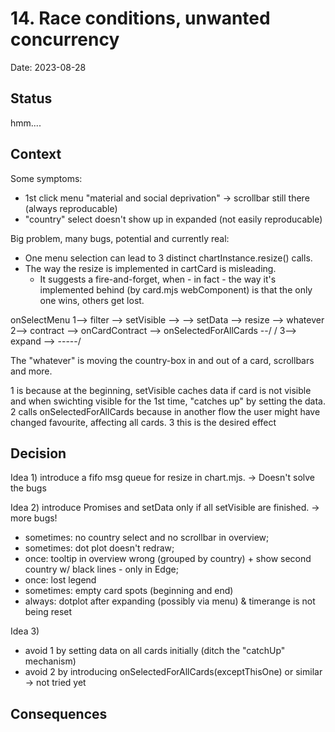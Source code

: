 # 14. Race conditions, unwanted concurrency

Date: 2023-08-28

## Status

hmm....

## Context

Some symptoms:

- 1st click menu "material and social deprivation" -> scrollbar still there (always reproducable)
- "country" select doesn't show up in expanded (not easily reproducable)

Big problem, many bugs, potential and currently real:

- One menu selection can lead to 3 distinct chartInstance.resize() calls.
- The way the resize is implemented in cartCard is misleading.
    - It suggests a fire-and-forget, when - in fact - the way it's implemented behind (by card.mjs webComponent) is that the only one wins, others get lost.


onSelectMenu 1--> filter --> setVisible -->                                --> setData --> resize --> whatever
             2--> contract --> onCardContract --> onSelectedForAllCards --/           /
             3--> expand -->                                                    -----/

The "whatever" is moving the country-box in and out of a card, scrollbars and more.

1 is because at the beginning, setVisible caches data if card is not visible and when swichting visible for the 1st time, "catches up" by setting the data.
2 calls onSelectedForAllCards because in another flow the user might have changed favourite, affecting all cards.
3 this is the desired effect

## Decision

Idea 1)
introduce a fifo msg queue for resize in chart.mjs.
-> Doesn't solve the bugs

Idea 2)
introduce Promises and setData only if all setVisible are finished.
-> more bugs!
  - sometimes: no country select and no scrollbar in overview; 
  - sometimes: dot plot doesn't redraw; 
  - once: tooltip in overview wrong (grouped by country) + show second country w/ black lines - only in Edge; 
  - once: lost legend
  - sometimes: empty card spots (beginning and end)
  - always: dotplot after expanding (possibly via menu) & timerange is not being reset

Idea 3)
- avoid 1 by setting data on all cards initially (ditch the "catchUp" mechanism)
- avoid 2 by introducing onSelectedForAllCards(exceptThisOne) or similar
-> not tried yet


## Consequences
